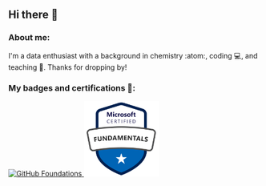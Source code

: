 ## **Hi there** 🙌
### **About me:**
I'm a data enthusiast with a background in chemistry :atom:, coding 💻, and teaching 📖.
Thanks for dropping by!

### **My badges and certifications** 📛:

<a href="https://www.credly.com/badges/3ee62787-d12e-44fb-ba5b-ba6c5ebd5421/public_url">
  <img src="./assets/github-foundations.png" alt="GitHub Foundations" width="150" height="150"/>
</a>

<a href="https://www.credly.com/badges/3ee62787-d12e-44fb-ba5b-ba6c5ebd5421/public_url">
  <img src="./assets/azure900-fundamentals.png" alt="Microsoft Azure Fundamentals" width="150" height="150"/>
</a>
